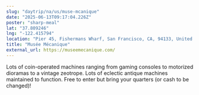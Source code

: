 ```yaml
---
slug: "daytrip/na/us/muse-mcanique"
date: "2025-06-13T09:17:04.226Z"
poster: "sharp-meal"
lat: "37.809246"
lng: "-122.415794"
location: "Pier 45, Fishermans Wharf, San Francisco, CA, 94133, United States"
title: "Musée Mécanique"
external_url: https://museemecanique.com/
---
```

Lots of coin-operated machines ranging from gaming consoles to motorized dioramas to a vintage zeotrope. Lots of eclectic antique machines maintained to function. Free to enter but bring your quarters (or cash to be changed)!